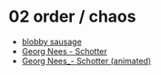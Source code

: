 # 02 order / chaos

- [blobby sausage](blobby-sausage)
- [Georg Nees - Schotter](georg_nees_schotter)
- [Georg Nees_- Schotter (animated)](georg_nees_schotter-animated)
